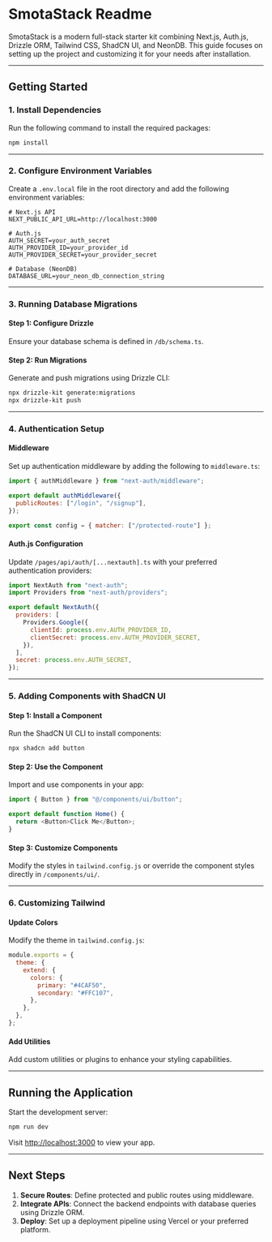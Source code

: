 # SmotaStack Readme  

SmotaStack is a modern full-stack starter kit combining Next.js, Auth.js, Drizzle ORM, Tailwind CSS, ShadCN UI, and NeonDB. This guide focuses on setting up the project and customizing it for your needs after installation.  

---

## Getting Started  

### 1. Install Dependencies  
Run the following command to install the required packages:  
```bash  
npm install  
```  

---

### 2. Configure Environment Variables  
Create a `.env.local` file in the root directory and add the following environment variables:  

```env  
# Next.js API  
NEXT_PUBLIC_API_URL=http://localhost:3000  

# Auth.js  
AUTH_SECRET=your_auth_secret  
AUTH_PROVIDER_ID=your_provider_id  
AUTH_PROVIDER_SECRET=your_provider_secret  

# Database (NeonDB)  
DATABASE_URL=your_neon_db_connection_string  
```  

---

### 3. Running Database Migrations  

#### Step 1: Configure Drizzle  
Ensure your database schema is defined in `/db/schema.ts`.  

#### Step 2: Run Migrations  
Generate and push migrations using Drizzle CLI:  
```bash  
npx drizzle-kit generate:migrations  
npx drizzle-kit push  
```  

---

### 4. Authentication Setup  

#### Middleware  
Set up authentication middleware by adding the following to `middleware.ts`:  
```javascript  
import { authMiddleware } from "next-auth/middleware";  

export default authMiddleware({  
  publicRoutes: ["/login", "/signup"],  
});  

export const config = { matcher: ["/protected-route"] };  
```  

#### Auth.js Configuration  
Update `/pages/api/auth/[...nextauth].ts` with your preferred authentication providers:  
```javascript  
import NextAuth from "next-auth";  
import Providers from "next-auth/providers";  

export default NextAuth({  
  providers: [  
    Providers.Google({  
      clientId: process.env.AUTH_PROVIDER_ID,  
      clientSecret: process.env.AUTH_PROVIDER_SECRET,  
    }),  
  ],  
  secret: process.env.AUTH_SECRET,  
});  
```  

---

### 5. Adding Components with ShadCN UI  

#### Step 1: Install a Component  
Run the ShadCN UI CLI to install components:  
```bash  
npx shadcn add button  
```  

#### Step 2: Use the Component  
Import and use components in your app:  
```javascript  
import { Button } from "@/components/ui/button";  

export default function Home() {  
  return <Button>Click Me</Button>;  
}  
```  

#### Step 3: Customize Components  
Modify the styles in `tailwind.config.js` or override the component styles directly in `/components/ui/`.  

---

### 6. Customizing Tailwind  

#### Update Colors  
Modify the theme in `tailwind.config.js`:  
```javascript  
module.exports = {  
  theme: {  
    extend: {  
      colors: {  
        primary: "#4CAF50",  
        secondary: "#FFC107",  
      },  
    },  
  },  
};  
```  

#### Add Utilities  
Add custom utilities or plugins to enhance your styling capabilities.  

---

## Running the Application  

Start the development server:  
```bash  
npm run dev  
```  

Visit [http://localhost:3000](http://localhost:3000) to view your app.  

---

## Next Steps  

1. **Secure Routes**: Define protected and public routes using middleware.  
2. **Integrate APIs**: Connect the backend endpoints with database queries using Drizzle ORM.  
3. **Deploy**: Set up a deployment pipeline using Vercel or your preferred platform.  

